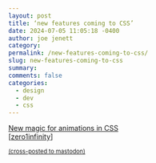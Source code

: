 ```yaml
---
layout: post
title: ‘new features coming to CSS’
date: 2024-07-05 11:05:18 -0400
author: joe jenett
category: 
permalink: /new-features-coming-to-css/
slug: new-features-coming-to-css
summary: 
comments: false
categories:
  - design
  - dev
  - css
---
```

<a title="New magic for animations in CSS | Chase McCoy" href="https://chsmc.org/2024/05/css-animations/">New magic for animations in CSS</a><br>[<a href="https://pinboard.in/u:zero1infinity">zero1infinity</a>]

<a href="https://brid.gy/publish/mastodon"><small>(cross-posted to mastodon)</small></a>